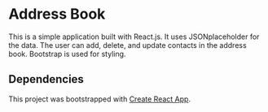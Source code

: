 # Address Book

This is a simple application built with React.js. It uses JSONplaceholder for the data. The user can add, delete, and update contacts in the address book. Bootstrap is used for styling.

## Dependencies

This project was bootstrapped with [Create React App](https://github.com/facebook/create-react-app).
